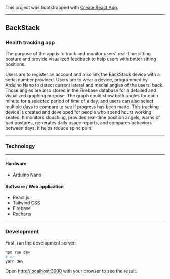 This project was bootstrapped with [Create React App](https://github.com/facebook/create-react-app).
- - - -

## BackStack

### Health tracking app

The purpose of the app is to track and monitor users' real-time sitting posture and provide visualized feedback to help users with better sitting positions.

Users are to register an account and also link the BackStack device with a serial number provided. Users are to wear a device, programmed by Arduino Nano to detect current lateral and medial angles of the users' back. Those angles are also stored in the Firebase database for a detailed and visualized graphing purpose. The graph could show both angles for each minute for a selected period of time of a day, and users can also select multiple days to compare to see if progress has been made.
This tracking device is created and developed for people who spend hours working seated. It monitors slouching, provides real-time position angels, warns of bad postures, generates daily usage reports, and compares behaviors between days. It helps reduce spine pain.
- - - -

### Technology
- - - -

#### Hardware

* Arduino Nano

#### Software / Web application

* React.js
* Tailwind CSS
* Firebase
* Recharts
- - - -

### Development

First, run the development server:

```bash
npm run dev
# or
yarn dev
```

Open [http://localhost:3000](http://localhost:3000) with your browser to see the result.
